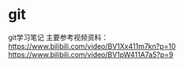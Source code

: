# git
git学习笔记
主要参考视频资料：https://www.bilibili.com/video/BV1Xx411m7kn?p=10
                https://www.bilibili.com/video/BV1pW411A7a5?p=9
                
